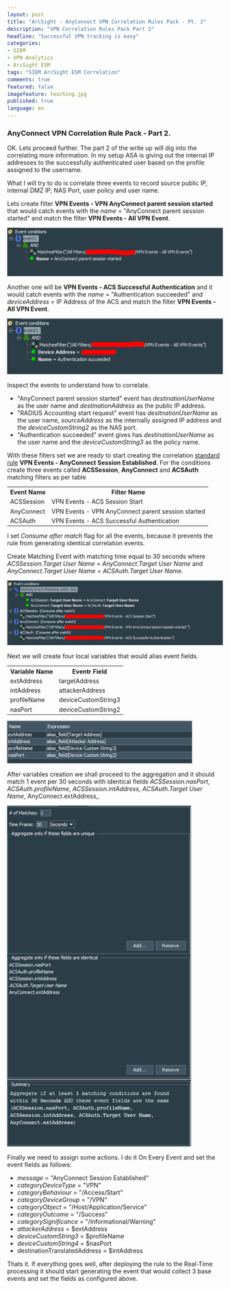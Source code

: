```yaml
---
layout: post
title: "ArcSight - AnyConnect VPN Correlation Rules Pack - Pt. 2"
description: "VPN Correlation Rules Pack Part 2"
headline: "Successful VPN tracking is easy"
categories: 
- SIEM
- VPN Analytics
- ArcSight ESM
tags: "SIEM ArcSight ESM Correlation"
comments: true
featured: false
imagefeature: teaching.jpg
published: true 
language: en
---
```


### AnyConnect VPN Correlation Rule Pack - Part 2.

OK. Lets proceed further. The part 2 of the write up will dig into the correlating more information. In my setup ASA is giving out the internal IP addresses to the successfully authenticated user based on the profile assigned to the username. 

What I will try to do is correlate three events to record source public IP, internal DMZ IP, NAS Port, user policy and user name.


Lets create filter **VPN Events - VPN AnyConnect parent session started** that would catch events with the _name_ = "AnyConnect parent session started" and match the filter **VPN Events - All VPN Event**.

![VPN AnyConnect parent session started](/images/vpnmon/Filter1Pt2.PNG "AnyConnect parent session started")

Another one will be **VPN Events - ACS Successful Authentication** and it would catch events with the _name_ = "Authentication succeeded" and _deviceAddress_ = IP Address of the ACS and match the filter **VPN Events - All VPN Event**.

![ACS Successful Authentication](/images/vpnmon/Filter2Pt2.PNG "Successful Authentication")

Inspect the events to understand how to correlate. 
* "AnyConnect parent session started" event has _destinationUserName_ as the user name and _destinationAddress_ as the public IP address.
* "RADIUS Accounting start request" event has _desitnationUserName_ as the user name, _sourceAddress_ as the internally assigned IP address and the _deviceCustomString2_ as the NAS port.
* "Authentication succeeded" event gives has _destinationUserName_ as the user name and the _deviceCustomString3_ as the policy name. 

With these filters set we are ready to start creating the correlation [standard rule](https://community.softwaregrp.com/t5/ArcSight-Tips-Information/Practical-Guide-to-ESM-Rules/ta-p/1644898) **VPN Events - AnyConnect Session Established**.
For the conditions create three events called **ACSSession**, **AnyConnect** and **ACSAuth** matching filters as per table 

<center>
<table>
		<th>Event Name</th>
		<th>Filter Name</th>
	<tr>
		<td>ACSSession</td>
		<td>VPN Events - ACS Session Start</td>
	</tr>
	<tr>
		<td>AnyConnect</td>
		<td>VPN Events - VPN AnyConnect parent session started</td>
	</tr>
	<tr>
		<td>ACSAuth</td>
		<td>VPN Events - ACS Successful Authentication</td>
	</tr>
</table>
</center>

I set _Consume after match_ flag for all the events, because it prevents the rule from generating identical correlation events. 

Create Matching Event with matching time equal to 30 seconds where _ACSSession.Target User Name_ = _AnyConnect.Target User Name_ and _AnyConnect.Target User Name_ = _ACSAuth.Target User Name_.


![AnyConnect Session Established](/images/vpnmon/Rule1Filter1Pt2.PNG "AnyConnect Session Established")

Next we will create four local variables that would alias event fields.

<center>

<table>
			<th>Variable Name</th>
			<th>Eventr Field</th>
		<tr>
			<td>extAddress</td>
			<td>targetAddress</td>
		</tr>
		<tr>
			<td>intAddress</td>
			<td>attackerAddress</td>
		</tr>
		<tr>
			<td>profileName</td>
			<td>deviceCustomString3</td>
		</tr>
		<tr>
			<td>nasPort</td>
			<td>deviceCustomString2</td>
		</tr>
</table>

</center>

![AnyConnect Session Established Local Variables](/images/vpnmon/Rule1Variable1Pt2.PNG "AnyConnect Session Established Local Variables")

After variables creation we shall proceed to the aggregation and it should match 1 event per 30 seconds with identical fields _ACSSession.nasPort_, _ACSAuth.profileName_, _ACSSession.intAddress_, _ACSAuth.Target User Name_, AnyConnect.extAddress_

![AnyConnect Session Established Aggregation](/images/vpnmon/Rule1AggregationPt2.PNG "AnyConnect Session Established Aggregation")

Finally we need to assign some actions. I do it On Every Event and set the event fields as follows:

* _message_ = "AnyConnect Session Established"
* _categoryDeviceType_ = "VPN"
* _categoryBehaviour_ = "/Access/Start"
* _categoryDeviceGroup_ = "/VPN"
* _categoryObject_ = "/Host/Application/Service"
* _categoryOutcome_ = "/Success"
* _categorySignificance_ = "/Informational/Warning"
* _attackerAddress_ = $extAddress
* _deviceCustomString3_ = $profileName
* _deviceCustomString4_ = $nasPort
* destinationTranslatedAddress = $intAddress


Thats it. If everything goes well, after deploying the rule to the Real-Time processing it should start generating the event that would collect 3 base events and set the fields as configured above. 
